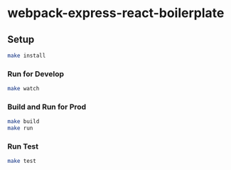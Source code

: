 # webpack-express-react-boilerplate

## Setup

```sh
make install
```

### Run for Develop

```sh
make watch
```


### Build and Run for Prod

```sh
make build
make run
```

### Run Test

```sh
make test
```